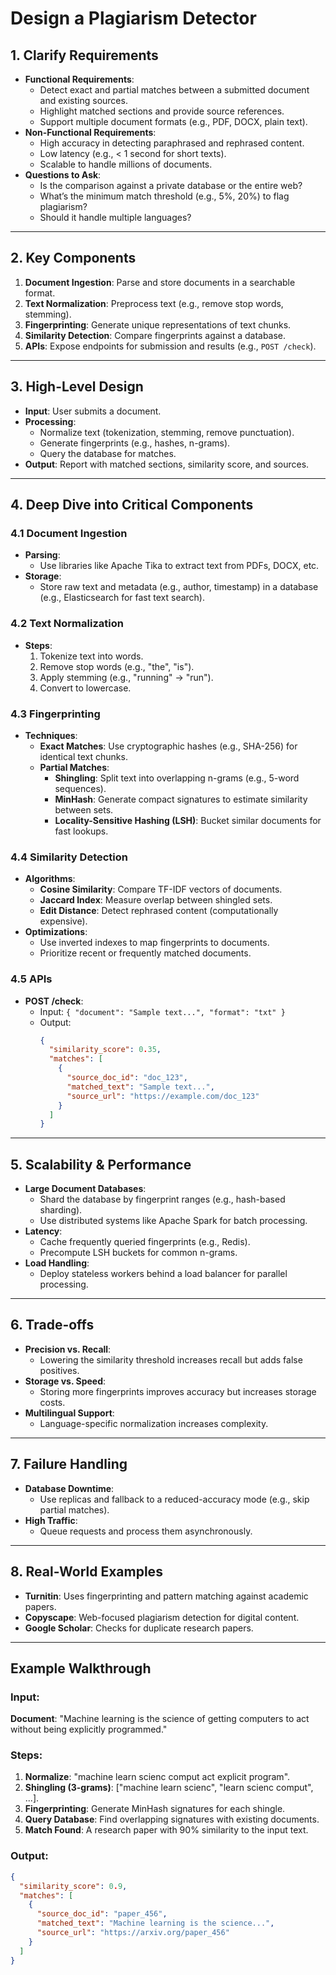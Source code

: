 # Design a Plagiarism Detector

## **1. Clarify Requirements**
- **Functional Requirements**:
    - Detect exact and partial matches between a submitted document and existing sources.
    - Highlight matched sections and provide source references.
    - Support multiple document formats (e.g., PDF, DOCX, plain text).
- **Non-Functional Requirements**:
    - High accuracy in detecting paraphrased and rephrased content.
    - Low latency (e.g., < 1 second for short texts).
    - Scalable to handle millions of documents.
- **Questions to Ask**:
    - Is the comparison against a private database or the entire web?
    - What’s the minimum match threshold (e.g., 5%, 20%) to flag plagiarism?
    - Should it handle multiple languages?

---

## **2. Key Components**
1. **Document Ingestion**: Parse and store documents in a searchable format.
2. **Text Normalization**: Preprocess text (e.g., remove stop words, stemming).
3. **Fingerprinting**: Generate unique representations of text chunks.
4. **Similarity Detection**: Compare fingerprints against a database.
5. **APIs**: Expose endpoints for submission and results (e.g., `POST /check`).

---

## **3. High-Level Design**
- **Input**: User submits a document.
- **Processing**:
    - Normalize text (tokenization, stemming, remove punctuation).
    - Generate fingerprints (e.g., hashes, n-grams).
    - Query the database for matches.
- **Output**: Report with matched sections, similarity score, and sources.

---

## **4. Deep Dive into Critical Components**

### **4.1 Document Ingestion**
- **Parsing**:
    - Use libraries like Apache Tika to extract text from PDFs, DOCX, etc.
- **Storage**:
    - Store raw text and metadata (e.g., author, timestamp) in a database (e.g., Elasticsearch for fast text search).

### **4.2 Text Normalization**
- **Steps**:
    1. Tokenize text into words.
    2. Remove stop words (e.g., "the", "is").
    3. Apply stemming (e.g., "running" → "run").
    4. Convert to lowercase.

### **4.3 Fingerprinting**
- **Techniques**:
    - **Exact Matches**: Use cryptographic hashes (e.g., SHA-256) for identical text chunks.
    - **Partial Matches**:
        - **Shingling**: Split text into overlapping n-grams (e.g., 5-word sequences).
        - **MinHash**: Generate compact signatures to estimate similarity between sets.
        - **Locality-Sensitive Hashing (LSH)**: Bucket similar documents for fast lookups.

### **4.4 Similarity Detection**
- **Algorithms**:
    - **Cosine Similarity**: Compare TF-IDF vectors of documents.
    - **Jaccard Index**: Measure overlap between shingled sets.
    - **Edit Distance**: Detect rephrased content (computationally expensive).
- **Optimizations**:
    - Use inverted indexes to map fingerprints to documents.
    - Prioritize recent or frequently matched documents.

### **4.5 APIs**
- **POST /check**:
    - Input: `{ "document": "Sample text...", "format": "txt" }`
    - Output:
      ```json
      {
        "similarity_score": 0.35,
        "matches": [
          {
            "source_doc_id": "doc_123",
            "matched_text": "Sample text...",
            "source_url": "https://example.com/doc_123"
          }
        ]
      }
      ```

---

## **5. Scalability & Performance**
- **Large Document Databases**:
    - Shard the database by fingerprint ranges (e.g., hash-based sharding).
    - Use distributed systems like Apache Spark for batch processing.
- **Latency**:
    - Cache frequently queried fingerprints (e.g., Redis).
    - Precompute LSH buckets for common n-grams.
- **Load Handling**:
    - Deploy stateless workers behind a load balancer for parallel processing.

---

## **6. Trade-offs**
- **Precision vs. Recall**:
    - Lowering the similarity threshold increases recall but adds false positives.
- **Storage vs. Speed**:
    - Storing more fingerprints improves accuracy but increases storage costs.
- **Multilingual Support**:
    - Language-specific normalization increases complexity.

---

## **7. Failure Handling**
- **Database Downtime**:
    - Use replicas and fallback to a reduced-accuracy mode (e.g., skip partial matches).
- **High Traffic**:
    - Queue requests and process them asynchronously.

---

## **8. Real-World Examples**
- **Turnitin**: Uses fingerprinting and pattern matching against academic papers.
- **Copyscape**: Web-focused plagiarism detection for digital content.
- **Google Scholar**: Checks for duplicate research papers.

---

## **Example Walkthrough**
### Input:
**Document**: "Machine learning is the science of getting computers to act without being explicitly programmed."

### Steps:
1. **Normalize**: "machine learn scienc comput act explicit program".
2. **Shingling (3-grams)**: ["machine learn scienc", "learn scienc comput", ...].
3. **Fingerprinting**: Generate MinHash signatures for each shingle.
4. **Query Database**: Find overlapping signatures with existing documents.
5. **Match Found**: A research paper with 90% similarity to the input text.

### Output:
```json
{
  "similarity_score": 0.9,
  "matches": [
    {
      "source_doc_id": "paper_456",
      "matched_text": "Machine learning is the science...",
      "source_url": "https://arxiv.org/paper_456"
    }
  ]
}